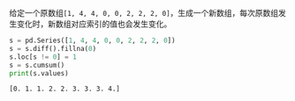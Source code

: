 给定一个原数组`[1, 4, 4, 0, 0, 2, 2, 2, 0]`，生成一个新数组，每次原数组发生变化时，新数组对应索引的值也会发生变化。

```python
s = pd.Series([1, 4, 4, 0, 0, 2, 2, 2, 0])
s = s.diff().fillna(0)
s.loc[s != 0] = 1
s = s.cumsum()
print(s.values)
```

```
[0. 1. 1. 2. 2. 3. 3. 3. 4.]
```

